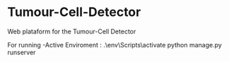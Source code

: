 # Tumour-Cell-Detector

Web plataform for the Tumour-Cell Detector

For running
-Active Enviroment : .\env\Scripts\activate
python manage.py runserver